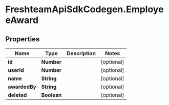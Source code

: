 # FreshteamApiSdkCodegen.EmployeeAward

## Properties

| Name          | Type        | Description | Notes      |
| ------------- | ----------- | ----------- | ---------- |
| **id**        | **Number**  |             | [optional] |
| **userId**    | **Number**  |             | [optional] |
| **name**      | **String**  |             | [optional] |
| **awardedBy** | **String**  |             | [optional] |
| **deleted**   | **Boolean** |             | [optional] |
